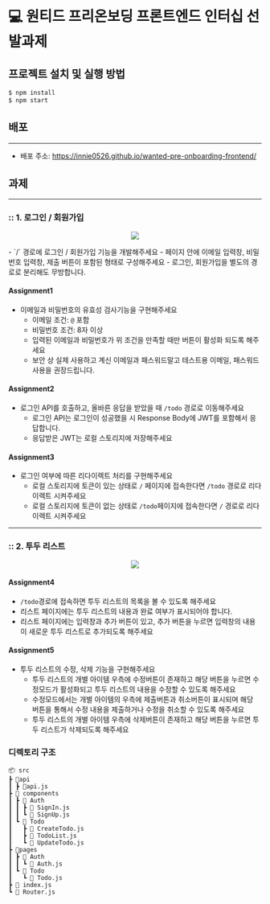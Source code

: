# 💻 원티드 프리온보딩 프론트엔드 인터십 선발과제


## 프로젝트 설치 및 실행 방법

```zsh
$ npm install
$ npm start
```


## 배포 
---
- 배포 주소: https://innie0526.github.io/wanted-pre-onboarding-frontend/


## 과제
---

### :: 1. 로그인 / 회원가입
<p align="center">
<img src="![onboarding_task1](https://user-images.githubusercontent.com/112600139/207448892-84eee2fb-4aae-4fa5-86a4-ddb6fc99cacb.gif")/>
</p>
- `/` 경로에 로그인 / 회원가입 기능을 개발해주세요
  - 페이지 안에 이메일 입력창, 비밀번호 입력창, 제출 버튼이 포함된 형태로 구성해주세요
  - 로그인, 회원가입을 별도의 경로로 분리해도 무방합니다.

#### Assignment1

- 이메일과 비밀번호의 유효성 검사기능을 구현해주세요
  - 이메일 조건: `@` 포함
  - 비밀번호 조건: 8자 이상
  - 입력된 이메일과 비밀번호가 위 조건을 만족할 때만 버튼이 활성화 되도록 해주세요
  - 보안 상 실제 사용하고 계신 이메일과 패스워드말고 테스트용 이메일, 패스워드 사용을 권장드립니다.

#### Assignment2

- 로그인 API를 호출하고, 올바른 응답을 받았을 때 `/todo` 경로로 이동해주세요
  - 로그인 API는 로그인이 성공했을 시 Response Body에 JWT를 포함해서 응답합니다.
  - 응답받은 JWT는 로컬 스토리지에 저장해주세요

#### Assignment3

- 로그인 여부에 따른 리다이렉트 처리를 구현해주세요
  - 로컬 스토리지에 토큰이 있는 상태로 `/` 페이지에 접속한다면 `/todo` 경로로 리다이렉트 시켜주세요
  - 로컬 스토리지에 토큰이 없는 상태로 `/todo`페이지에 접속한다면 `/` 경로로 리다이렉트 시켜주세요

---

### :: 2. 투두 리스트
<p align="center">
<img src="![onboarding_task2](https://user-images.githubusercontent.com/112600139/207449782-551e1de4-06a9-4e09-927e-c0fa13cbabcf.gif)"/>
</p>


#### Assignment4

- `/todo`경로에 접속하면 투두 리스트의 목록을 볼 수 있도록 해주세요
- 리스트 페이지에는 투두 리스트의 내용과 완료 여부가 표시되어야 합니다.
- 리스트 페이지에는 입력창과 추가 버튼이 있고, 추가 버튼을 누르면 입력창의 내용이 새로운 투두 리스트로 추가되도록 해주세요

#### Assignment5

- 투두 리스트의 수정, 삭제 기능을 구현해주세요
  - 투두 리스트의 개별 아이템 우측에 수정버튼이 존재하고 해당 버튼을 누르면 수정모드가 활성화되고 투두 리스트의 내용을 수정할 수 있도록 해주세요
  - 수정모드에서는 개별 아이템의 우측에 제출버튼과 취소버튼이 표시되며 해당 버튼을 통해서 수정 내용을 제출하거나 수정을 취소할 수 있도록 해주세요
  - 투두 리스트의 개별 아이템 우측에 삭제버튼이 존재하고 해당 버튼을 누르면 투두 리스트가 삭제되도록 해주세요


### 디렉토리 구조

```
📦 src
┣ 📂api
┃ ┣ 📄api.js
┣ 📂 components
┃ ┣ 📂 Auth
┃ ┃ ┣ 📄 SignIn.js
┃ ┃ ┗ 📄 SignUp.js
┃ ┗ 📂 Todo
┃   ┣ 📄 CreateTodo.js
┃   ┣ 📄 TodoList.js
┃   ┗ 📄 UpdateTodo.js
┣ 📂pages
┃ ┣ 📂 Auth
┃ ┃ ┗ 📄 Auth.js
┃ ┗ 📂 Todo
┃   ┗ 📄 Todo.js
┣ 📄 index.js
┗ 📄 Router.js
```



